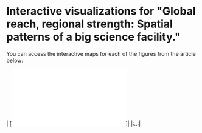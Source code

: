 # Interactive visualizations for "Global reach, regional strength: Spatial patterns of a big science facility."
You can access the interactive maps for each of the figures from the article below:

| [![img](viz/fig1_color.html)]|
|:..:|

